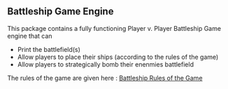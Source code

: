 ## Battleship Game Engine

This package contains a fully functioning Player v. Player Battleship Game engine that can 
* Print the battlefield(s)
* Allow players to place their ships (according to the rules of the game)
* Allow players to strategically bomb their enenmies battlefield

The rules of the game are given here : [Battleship Rules of the Game](https://www.mombooks.com/wp-content/uploads/Games-from-Childhood.pdf)
